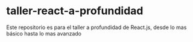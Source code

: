 # taller-react-a-profundidad
Este repositorio es para el taller a profundidad de React.js, desde lo mas básico hasta lo mas avanzado
